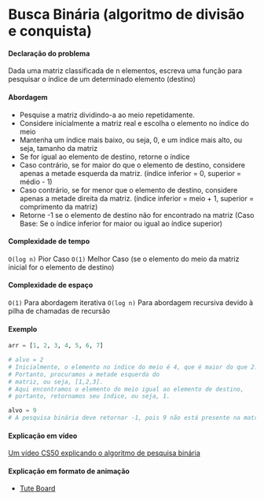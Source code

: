 # Busca Binária (algoritmo de divisão e conquista)

#### Declaração do problema

Dada uma matriz classificada de n elementos, escreva uma função para pesquisar o índice de um determinado elemento (destino)

#### Abordagem

- Pesquise a matriz dividindo-a ao meio repetidamente.
- Considere inicialmente a matriz real e escolha o elemento no índice do meio
- Mantenha um índice mais baixo, ou seja, 0, e um índice mais alto, ou seja, tamanho da matriz
- Se for igual ao elemento de destino, retorne o índice
- Caso contrário, se for maior do que o elemento de destino, considere apenas a metade esquerda da matriz. (índice inferior = 0, superior = médio - 1)
- Caso contrário, se for menor que o elemento de destino, considere apenas a metade direita da matriz. (índice inferior = meio + 1, superior = comprimento da matriz)
- Retorne -1 se o elemento de destino não for encontrado na matriz (Caso Base: Se o índice inferior for maior ou igual ao índice superior)

#### Complexidade de tempo

`O(log n)` Pior Caso
`O(1)` Melhor Caso (se o elemento do meio da matriz inicial for o elemento de destino)

#### Complexidade de espaço

`O(1)` Para abordagem iterativa
`O(log n)` Para abordagem recursiva devido à pilha de chamadas de recursão

#### Exemplo

```python
arr = [1, 2, 3, 4, 5, 6, 7]

# alvo = 2
# Inicialmente, o elemento no índice do meio é 4, que é maior do que 2.
# Portanto, procuramos a metade esquerda do
# matriz, ou seja, [1,2,3].
# Aqui encontramos o elemento do meio igual ao elemento de destino,
# portanto, retornamos seu índice, ou seja, 1.

alvo = 9
# A pesquisa binária deve retornar -1, pois 9 não está presente na matriz
```

#### Explicação em vídeo

[Um vídeo CS50 explicando o algoritmo de pesquisa binária](https://www.youtube.com/watch?v=5xlIPT1FRcA)

#### Explicação em formato de animação

- [Tute Board](https://boardhub.github.io/tute/?wd=binarySearchAlgo2)
